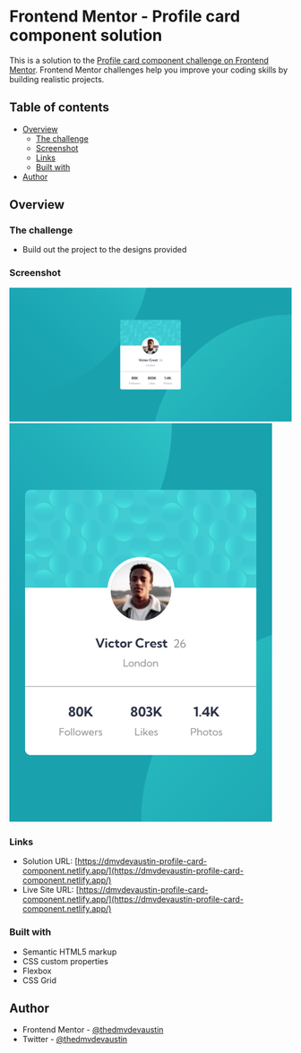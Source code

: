 # Frontend Mentor - Profile card component solution

This is a solution to the [Profile card component challenge on Frontend Mentor](https://www.frontendmentor.io/challenges/profile-card-component-cfArpWshJ). Frontend Mentor challenges help you improve your coding skills by building realistic projects. 

## Table of contents

- [Overview](#overview)
  - [The challenge](#the-challenge)
  - [Screenshot](#screenshot)
  - [Links](#links)
  - [Built with](#built-with)
- [Author](#author)

## Overview

### The challenge

- Build out the project to the designs provided

### Screenshot

![desktop](./images/desktop.png)
![mobile](./images/mobile.png)


### Links

- Solution URL: [https://dmvdevaustin-profile-card-component.netlify.app/](https://dmvdevaustin-profile-card-component.netlify.app/)
- Live Site URL: [https://dmvdevaustin-profile-card-component.netlify.app/](https://dmvdevaustin-profile-card-component.netlify.app/)


### Built with

- Semantic HTML5 markup
- CSS custom properties
- Flexbox
- CSS Grid


## Author

- Frontend Mentor - [@thedmvdevaustin](https://www.frontendmentor.io/profile/thedmvdevaustin)
- Twitter - [@thedmvdevaustin](https://www.twitter.com/thedmvdevaustin)
